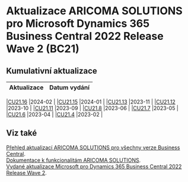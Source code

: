 # Aktualizace ARICOMA SOLUTIONS pro Microsoft Dynamics 365 Business Central 2022 Release Wave 2 (BC21)

## Kumulativní aktualizace

|Aktualizace |Datum vydání  |
|---------|---------|

|[CU21.16](2024-02-CU21.16-Changes_details.md) |2024-02 |
|[CU21.15](2024-01-CU21.15-Changes.md) |2024-01 |
|[CU21.13](2023-11-CU21.13-Changes.md) |2023-11 |
|[CU21.12](2023-10-CU21.12-Changes.md) |2023-10 |
|[CU21.11](2023-09-CU21.11-Changes.md) |2023-09 |
|[CU21.8](2023-06-CU21.8-Changes.md) |2023-06 |
|[CU21.7](2023-05-CU21.7-Changes.md) |2023-05 |
|[CU21.6](2023-04-CU21.6-Changes.md) |2023-04 |
|[CU21.4](2023-02-CU21.4-Changes.md) |2023-02 |

<!--

|[CU21.14](2023-12-CU21.14-Changes.md) |2023-12 |
|[CU21.13](2023-11-CU21.13-Changes.md) |2023-11 |
|[CU21.12](2023-10-CU21.12-Changes.md) |2023-10 |
|[CU21.11](2023-09-CU21.11-Changes.md) |2023-09 |
|[CU21.10](2023-08-CU21.10-Changes.md) |2023-08 |
|[CU21.9](2023-07-CU21.9-Changes.md) |2023-07 |
|[CU21.8](2023-06-CU21.8-Changes.md) |2023-06 |
|[CU21.7](2023-05-CU21.7-Changes.md) |2023-05 |
|[CU21.6](2023-04-CU21.6-Changes.md) |2023-04 |
|[CU21.5](2023-03-CU21.5-Changes.md) |2023-03 |
|[CU21.4](2023-02-CU21.4-Changes.md) |2023-02 |
|[CU21.3](2023-01-CU21.3-Changes.md) |2023-01 |
|[CU21.2](2022-12-CU21.2-Changes.md) |2022-12 |
|[CU21.1](2022-11-CU21.1-Changes.md) |2022-11 |

-->

## Viz také

[Přehled aktualizací ARICOMA SOLUTIONS pro všechny verze Business Central](../../index.md).  
[Dokumentace k funkcionalitám ARICOMA SOLUTIONS](https://muj.autocont.cz/docs/cs-cz/dynamics365/business-central/AC-Solutions/ac-solutions.html).  
[Vydané aktualizace Microsoft pro Dynamics 365 Business Central 2022 Release Wave 2](https://support.microsoft.com/en-us/topic/released-updates-for-microsoft-dynamics-365-business-central-2022-release-wave-2-8efa5bbb-3cd5-4445-ba3a-0752694bf46f).  
